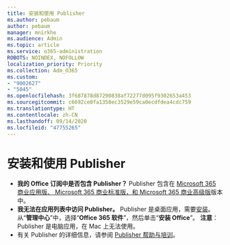 ```yaml
---
title: 安装和使用 Publisher
ms.author: pebaum
author: pebaum
manager: mnirkhe
ms.audience: Admin
ms.topic: article
ms.service: o365-administration
ROBOTS: NOINDEX, NOFOLLOW
localization_priority: Priority
ms.collection: Adm_O365
ms.custom:
- "9002627"
- "5045"
ms.openlocfilehash: 3f687878d87290838af72277d095f9302653a453
ms.sourcegitcommit: c6692ce0fa1358ec3529e59ca0ecdfdea4cdc759
ms.translationtype: HT
ms.contentlocale: zh-CN
ms.lasthandoff: 09/14/2020
ms.locfileid: "47755265"
---
```

# <a name="install-and-use-publisher"></a>安装和使用 Publisher

- **我的 Office 订阅中是否包含 Publisher？** Publisher 包含在 [Microsoft 365 商业应用版、 
Microsoft 365 商业标准版，和 Microsoft 365 商业高级版](https://products.office.com/compare-all-microsoft-office-products?activetab=tab:primaryr2)版本中。
- **我无法在应用列表中访问 Publisher。**  Publisher 是桌面应用，需要[安装](https://support.office.com/article/Install-Office-apps-from-Office-365-dcf2d841-dac7-455b-9a77-fc8f7ee92702)。 从“**管理中心**”中，选择“**Office 365 软件**”，然后单击“**安装 Office**”。 **注意**：Publisher 是电脑应用，在 Mac 上无法使用。
- 有关 Publisher 的详细信息，请参阅 [Publisher 帮助与培训](https://support.office.com/publisher)。
